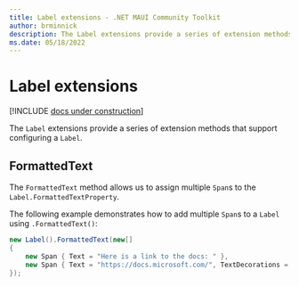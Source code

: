 ```yaml
---
title: Label extensions - .NET MAUI Community Toolkit
author: brminnick
description: The Label extensions provide a series of extension methods that support configuring a Label.
ms.date: 05/18/2022
---
```


# Label extensions

[!INCLUDE [docs under construction](../../includes/preview-note.md)]

The `Label` extensions provide a series of extension methods that support configuring a `Label`.

## FormattedText

The `FormattedText` method allows us to assign multiple `Span`s to the `Label.FormattedTextProperty`.

The following example demonstrates how to add multiple `Span`s to a `Label` using `.FormattedText()`:

```cs
new Label().FormattedText(new[] 
{
    new Span { Text = "Here is a link to the docs: " },
    new Span { Text = "https://docs.microsoft.com/", TextDecorations = TextDecorations.Underline, TextColor = Colors.Blue }
});
```
